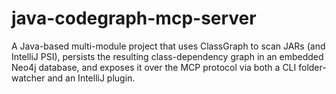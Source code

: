 # java-codegraph-mcp-server
A Java-based multi-module project that uses ClassGraph to scan JARs (and IntelliJ PSI), persists the resulting class-dependency graph in an embedded Neo4j database, and exposes it over the MCP protocol via both a CLI folder-watcher and an IntelliJ plugin.
